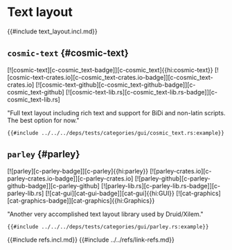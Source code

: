 # Text layout

{{#include text_layout.incl.md}}

## `cosmic-text` {#cosmic-text}

[![cosmic-text][c-cosmic_text-badge]][c-cosmic_text]{{hi:cosmic-text}}
[![cosmic-text-crates.io][c-cosmic_text-crates.io-badge]][c-cosmic_text-crates.io]
[![cosmic-text-github][c-cosmic_text-github-badge]][c-cosmic_text-github]
[![cosmic-text-lib.rs][c-cosmic_text-lib.rs-badge]][c-cosmic_text-lib.rs]

"Full text layout including rich text and support for BiDi and non-latin scripts. The best option for now."

```rust,editable
{{#include ../../../deps/tests/categories/gui/cosmic_text.rs:example}}
```

## `parley` {#parley}

[![parley][c-parley-badge]][c-parley]{{hi:parley}}
[![parley-crates.io][c-parley-crates.io-badge]][c-parley-crates.io]
[![parley-github][c-parley-github-badge]][c-parley-github]
[![parley-lib.rs][c-parley-lib.rs-badge]][c-parley-lib.rs]
[![cat-gui][cat-gui-badge]][cat-gui]{{hi:GUI}}
[![cat-graphics][cat-graphics-badge]][cat-graphics]{{hi:Graphics}}

"Another very accomplished text layout library used by Druid/Xilem."

```rust,editable
{{#include ../../../deps/tests/categories/gui/parley.rs:example}}
```

{{#include refs.incl.md}}
{{#include ../../refs/link-refs.md}}

<div class="hidden">
</div>
